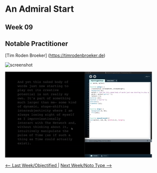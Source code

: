 # An Admiral Start
## Week 09



## Notable Practitioner
[Tim Roden Broeker] (https://timrodenbroeker.de)




![screenshot](majortest.jpg)

![](heartbeat.gif)

<a href='https://bridieotoole.github.io/codewords/week_08/'> <-- Last Week/Objectified </a> | <a href='https://bridieotoole.github.io/codewords/week_10/'> Next Week/Noto Type --> </a>
